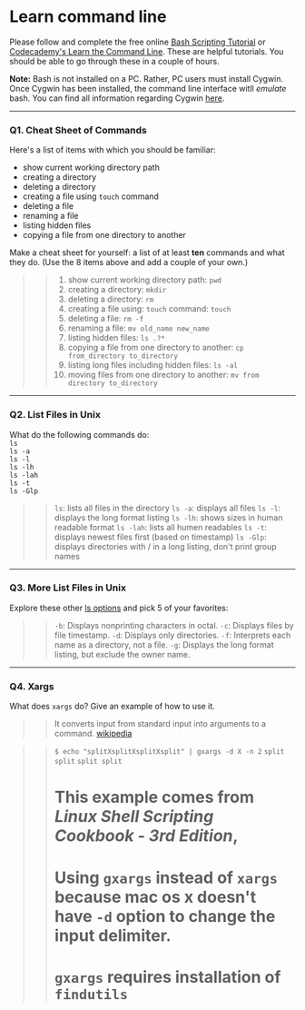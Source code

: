 # Learn command line

Please follow and complete the free online [Bash Scripting Tutorial](https://ryanstutorials.net/bash-scripting-tutorial/) or [Codecademy's Learn the Command Line](https://www.codecademy.com/learn/learn-the-command-line). These are helpful tutorials. You should be able to go through these in a couple of hours.

**Note:** Bash is not installed on a PC. Rather, PC users must install Cygwin. Once Cygwin has been installed, the command line interface witll _emulate_ bash. You can find all information regarding Cygwin [here](https://www.cygwin.com/).

---

### Q1.  Cheat Sheet of Commands  

Here's a list of items with which you should be familiar:  
* show current working directory path
* creating a directory
* deleting a directory
* creating a file using `touch` command
* deleting a file
* renaming a file
* listing hidden files
* copying a file from one directory to another

Make a cheat sheet for yourself: a list of at least **ten** commands and what they do.  (Use the 8 items above and add a couple of your own.)  

>> 1. show current working directory path: `pwd`
>> 2. creating a directory: `mkdir`
>> 3. deleting a directory: `rm`
>> 4. creating a file using: `touch` command: `touch`
>> 5. deleting a file: `rm -f`
>> 6. renaming a file: `mv old_name new_name`
>> 7. listing hidden files: `ls .?*`
>> 8. copying a file from one directory to another: `cp from_directory to_directory`
>> 9. listing long files including hidden files: `ls -al`
>> 0. moving files from one directory to another: `mv from directory to_directory`

---

### Q2.  List Files in Unix   

What do the following commands do:  
`ls`  
`ls -a`  
`ls -l`  
`ls -lh`  
`ls -lah`  
`ls -t`  
`ls -Glp`  

>> `ls`: lists all files in the directory
>> `ls -a`: displays all files
>> `ls -l`: displays the long format listing
>> `ls -lh`: shows sizes in human readable format
>> `ls -lah`: lists all humen readables
>> `ls -t`: displays newest files first (based on timestamp)
>> `ls -Glp`: displays directories with / in a long listing, don't print group names

---

### Q3.  More List Files in Unix  

Explore these other [ls options](http://www.techonthenet.com/unix/basic/ls.php) and pick 5 of your favorites:

>> `-b`: Displays nonprinting characters in octal.
>> `-c`: Displays files by file timestamp.
>> `-d`: Displays only directories.
>> `-f`: Interprets each name as a directory, not a file.
>> `-g`: Displays the long format listing, but exclude the owner name.

---

### Q4.  Xargs   

What does `xargs` do? Give an example of how to use it.

>> It converts input from standard input into arguments to a command. [wikipedia](https://en.wikipedia.org/wiki/Xargs 'xargs')

>> `$ echo "splitXsplitXsplitXsplit" | gxargs -d X -n 2`
>> `split split`
>> `split split`
>> # This example comes from _Linux Shell Scripting Cookbook - 3rd Edition_,
>> # Using `gxargs` instead of `xargs` because mac os x doesn't have `-d` option to change the input delimiter.
>> # `gxargs` requires installation of `findutils`

 


